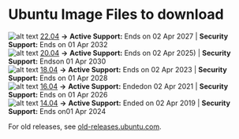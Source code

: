 
# Ubuntu Image Files to download

![alt text](https://releases.ubuntu.com/icons/folder.gif) [22.04](https://releases.ubuntu.com/22.04/) __->__ __Active Support:__ Ends on 02 Apr 2027 | __Security Support:__ Ends on 01 Apr 2032  
![alt text](https://releases.ubuntu.com/icons/folder.gif) [20.04](https://releases.ubuntu.com/20.04/) __->__ __Active Support:__ Ends on 02 Apr 2025) | __Security Support:__ Endson 01 Apr 2030   
![alt text](https://releases.ubuntu.com/icons/folder.gif) [18.04](https://releases.ubuntu.com/18.04/) __->__ __Active Support:__ Ends on 02 Apr 2023 | __Security Support:__ Ends on 01 Apr 2028  
![alt text](https://releases.ubuntu.com/icons/folder.gif) [16.04](https://releases.ubuntu.com/16.04/) __->__ __Active Support:__ Endedon 02 Apr 2021 | __Security Support:__ Ends on 01 Apr 2026   
![alt text](https://releases.ubuntu.com/icons/folder.gif) [14.04](https://releases.ubuntu.com/14.04/) __->__ __Active Support:__ Ended on 02 Apr 2019 | __Security Support:__ Ends on01 Apr 2024   

For old releases, see [old-releases.ubuntu.com](http://old-releases.ubuntu.com/releases/).
